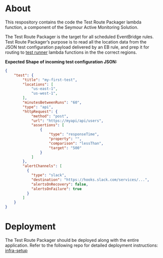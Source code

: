 # About
This respository contains the code the Test Route Packager lambda function, a component of the Seymour Active Monitoring Solution.

The Test Route Packager is the target for all scheduled EventBridge rules. Test Route Packager’s purpose is to read all the location data from the JSON test configuration payload delivered by an EB rule, and prep it for routing to [test runner](https://github.com/seymour-active-monitoring/test-runner) lambda functions in the the correct regions.

**Expected Shape of incoming test configuration JSON:**

```json
{
    "test": {
        "title": "my-first-test",
        "locations": [
            "us-east-1",
            "us-west-1",
        ],
        "minutesBetweenRuns": "60",
        "type": "api",
        "httpRequest": {
            "method": "post",
            "url": "https://myapi/api/users",
            "assertions": [
                {
                    "type": "responseTime",
                    "property": "",
                    "comparison": "lessThan",
                    "target": "500"
                }
            ]
        },
        "alertChannels": [
          {
            "type": "slack",
            "destination": "https://hooks.slack.com/services/...",
            "alertsOnRecovery": false,
            "alertsOnFailure": true
          }
        ]
    }
}
```

# Deployment

The Test Route Packager should be deployed along with the entire application. Refer to the following repo for detailed deployment instructions: [infra-setup](https://github.com/seymour-active-monitoring/infra-setup)